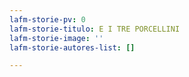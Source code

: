 ```yaml
---
lafm-storie-pv: 0
lafm-storie-titulo: E I TRE PORCELLINI
lafm-storie-image: ''
lafm-storie-autores-list: []

---
```

